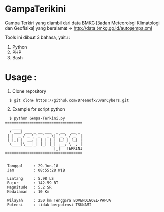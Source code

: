 # GampaTerikini

Gampa Terkini yang diambil dari data BMKG [Badan Meteorologi Klimatologi dan Geofisika] yang beralamat => http://data.bmkg.go.id/autogempa.xml

Tools ini dibuat 3 bahasa, yaitu :
 1. Python
 2. PHP
 3. Bash
# Usage :
1. Clone repository 
```
  $ git clone https://github.com/Dreenofx/DvanCybers.git
```
2. Example for script python
```
  $ python Gempa-Terkini.py
===================================
   ____                            
  / ___| ___ _ __ ___  _ __   __ _ 
 | |  _ / _ \ '_ ` _ \| '_ \ / _` |
 | |_| |  __/ | | | | | |_) | (_| |
  \____|\___|_| |_| |_| .__/ \__,_|
                      |_|   TERKINI
===================================


 Tanggal     : 29-Jun-18
 Jam         : 08:55:28 WIB

 Lintang     : 5.98 LS
 Bujur       : 142.59 BT
 Magnitude   : 5.2 SR
 Kedalaman   : 10 Km

 Wilayah     : 250 km Tenggara BOVENDIGOEL-PAPUA
 Potensi     : tidak berpotensi TSUNAMI  
 
